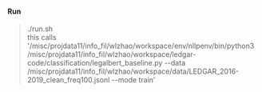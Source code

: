 
#### Run 
> ./run.sh  
> this calls 
'/misc/projdata11/info_fil/wlzhao/workspace/env/nllpenv/bin/python3 
/misc/projdata11/info_fil/wlzhao/workspace/ledgar-code/classification/legalbert_baseline.py 
--data /misc/projdata11/info_fil/wlzhao/workspace/data/LEDGAR_2016-2019_clean_freq100.jsonl 
--mode train'

